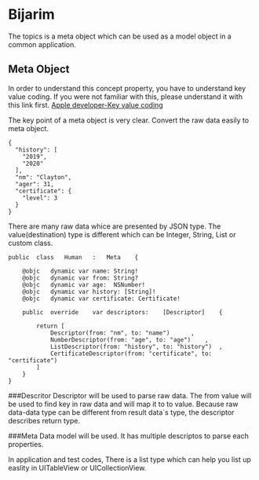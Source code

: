 # Bijarim
The topics is a meta object which can be used as a model object in a common application.

## Meta Object
In order to understand this concept property, you have to understand key value coding.
If you were not familiar with this, please understand it with this link first.
[Apple developer-Key value coding](https://developer.apple.com/library/archive/documentation/Cocoa/Conceptual/KeyValueCoding/index.html)

The key point of a meta object is very clear. Convert the raw data easily to meta object.

```
{
  "history": [
    "2019",
    "2020"
  ],
  "nm": "Clayton",
  "ager": 31,
  "certificate": {
    "level": 3
  }
}
```

There are many raw data whice are presented by JSON type.
The value(destination) type is different which can be Integer, String, List or custom class.

```
public	class	Human	:	Meta	{

	@objc	dynamic	var	name: String!
	@objc	dynamic	var	from: String?
	@objc	dynamic	var	age:  NSNumber!
	@objc	dynamic	var	history: [String]!
	@objc	dynamic	var	certificate: Certificate!

	public	override	var descriptors:	[Descriptor]	{

		return [
			Descriptor(from: "nm", to: "name")		,
			NumberDescriptor(from: "age", to: "age")	,
			ListDescriptor(from: "history", to: "history")	,
			CertificateDescriptor(from: "certificate", to: "certificate")
		]
	}
}
```

###Descritor
Descriptor will be used to parse raw data. The from value will be used to find key in raw data and will map it to to value.
Because raw data-data type can be different from result data`s type, the descriptor describes return type.

###Meta
Data model will be used. It has multiple descriptos to parse each properties.

In application and test codes, There is a list type which can help you list up easlity in UITableView or UICollectionView.

